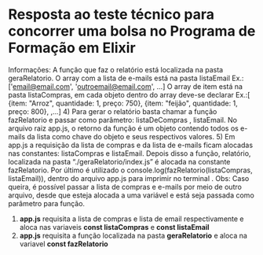 # Resposta ao teste técnico para concorrer uma bolsa no Programa de Formação em Elixir 

Informações:
A função que faz o relatório está localizada na pasta geraRelatorio.
O array com a lista de e-mails está na pasta listaEmail Ex.:['email@email.com', 'outroemail@email.com', ...]
O array de item está na pasta listaCompras, em cada objeto dentro do array deve-se declarar Ex.:[ {item: "Arroz", quantidade: 1, preço: 750}, {item: "feijão", quantidade: 1, preço: 800}, ,...]
      4) Para gerar o relatório basta chamar a função fazRelatorio e passar como parâmetro: listaDeCompras , listaEmail.  No arquivo raiz app.js, o retorno da função é um objeto contendo todos os e-mails  da lista como chave do objeto e seus respectivos valores.
      5) Em app.js a requisição da lista de compras e da lista de e-mails ficam alocadas nas constantes: listaCompras e listaEmail. Depois disso a função, relatório, localizada na pasta “./geraRelatorio/index.js” é alocada na constante fazRelatorio. Por último é utilizado o console.log(fazRelatorio(listaCompras, listaEmail)), dentro do arquivo app.js para imprimir no terminal .
	Obs: Caso queira, é possível passar a lista de compras e e-mails por meio de outro arquivo, desde que esteja alocada a uma variável e está seja passada como parâmetro para função.

1) **app.js** requisita a lista de compras e lista de email respectivamente e aloca nas variaveis **const listaCompras**  e **const listaEmail**
2)  **app.js** requisita a função localizada na pasta **geraRelatorio** e aloca na variavel **const fazRelatorio**
